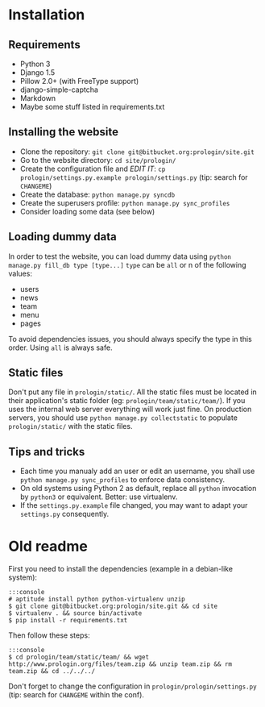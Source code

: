 # Installation


## Requirements

* Python 3
* Django 1.5
* Pillow 2.0+ (with FreeType support)
* django-simple-captcha
* Markdown
* Maybe some stuff listed in requirements.txt


## Installing the website

* Clone the repository: `git clone git@bitbucket.org:prologin/site.git`
* Go to the website directory: `cd site/prologin/`
* Create the configuration file and _EDIT IT_: `cp prologin/settings.py.example prologin/settings.py` (tip: search for `CHANGEME`)
* Create the database: `python manage.py syncdb`
* Create the superusers profile: `python manage.py sync_profiles`
* Consider loading some data (see below)


## Loading dummy data

In order to test the website, you can load dummy data using `python manage.py fill_db type [type...]`
`type` can be `all` or n of the following values:

* users
* news
* team
* menu
* pages

To avoid dependencies issues, you should always specify the type in this order. Using `all` is always safe.


## Static files

Don't put any file in `prologin/static/`. All the static files must be located in their application's static folder (eg: `prologin/team/static/team/`). If you uses the internal web server everything will work just fine. On production servers, you should use `python manage.py collectstatic` to populate `prologin/static/` with the static files.


## Tips and tricks

* Each time you manualy add an user or edit an username, you shall use `python manage.py sync_profiles` to enforce data consistency.
* On old systems using Python 2 as default, replace all `python` invocation by `python3` or equivalent. Better: use virtualenv.
* If the `settings.py.example` file changed, you may want to adapt your `settings.py` consequently.



# Old readme

First you need to install the dependencies (example in a debian-like system):

    :::console
    # aptitude install python python-virtualenv unzip
    $ git clone git@bitbucket.org:prologin/site.git && cd site
    $ virtualenv . && source bin/activate
    $ pip install -r requirements.txt

Then follow these steps:

    :::console
    $ cd prologin/team/static/team/ && wget http://www.prologin.org/files/team.zip && unzip team.zip && rm team.zip && cd ../../../

Don't forget to change the configuration in `prologin/prologin/settings.py` (tip: search for `CHANGEME` within the conf).
